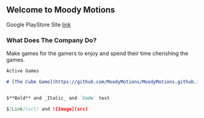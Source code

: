 ## Welcome to Moody Motions

Google PlayStore Site [link](https://github.com/MoodyMotions/MoodyMotions.github.io/edit/main/index.md)


### What Does The Company Do?

Make games for the gamers to enjoy and spend their time cherishing the games.

```markdown
Active Games

# [The Cube Game](https://github.com/MoodyMotions/MoodyMotions.github.io/edit/main/index.md)


$**Bold** and _Italic_ and `Code` text

$[Link](url) and ![Image](src)
```
